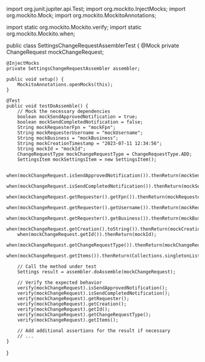 import org.junit.jupiter.api.Test;
import org.mockito.InjectMocks;
import org.mockito.Mock;
import org.mockito.MockitoAnnotations;

import static org.mockito.Mockito.verify;
import static org.mockito.Mockito.when;

public class SettingsChangeRequestAssemblerTest {
    @Mock
    private ChangeRequest mockChangeRequest;

    @InjectMocks
    private SettingsChangeRequestAssembler assembler;

    public void setup() {
        MockitoAnnotations.openMocks(this);
    }

    @Test
    public void testDoAssemble() {
        // Mock the necessary dependencies
        boolean mockSendApprovedNotification = true;
        boolean mockSendCompletedNotification = false;
        String mockRequesterFpn = "mockFpn";
        String mockRequesterUsername = "mockUsername";
        String mockBusiness = "mockBusiness";
        String mockCreationTimestamp = "2023-07-11 12:34:56";
        String mockId = "mockId";
        ChangeRequestType mockChangeRequestType = ChangeRequestType.ADD;
        SettingsItem mockSettingsItem = new SettingsItem();

        when(mockChangeRequest.isSendApprovedNotification()).thenReturn(mockSendApprovedNotification);
        when(mockChangeRequest.isSendCompletedNotification()).thenReturn(mockSendCompletedNotification);
        when(mockChangeRequest.getRequester().getFpn()).thenReturn(mockRequesterFpn);
        when(mockChangeRequest.getRequester().getUsername()).thenReturn(mockRequesterUsername);
        when(mockChangeRequest.getRequester().getBusiness()).thenReturn(mockBusiness);
        when(mockChangeRequest.getCreation().toString()).thenReturn(mockCreationTimestamp);
        when(mockChangeRequest.getId()).thenReturn(mockId);
        when(mockChangeRequest.getChangeRequestType()).thenReturn(mockChangeRequestType);
        when(mockChangeRequest.getItems()).thenReturn(Collections.singletonList(mockSettingsItem));

        // Call the method under test
        Settings result = assembler.doAssemble(mockChangeRequest);

        // Verify the expected behavior
        verify(mockChangeRequest).isSendApprovedNotification();
        verify(mockChangeRequest).isSendCompletedNotification();
        verify(mockChangeRequest).getRequester();
        verify(mockChangeRequest).getCreation();
        verify(mockChangeRequest).getId();
        verify(mockChangeRequest).getChangeRequestType();
        verify(mockChangeRequest).getItems();

        // Add additional assertions for the result if necessary
        // ...
    }
}
